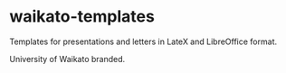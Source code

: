 waikato-templates
=================

Templates for presentations and letters in LateX and LibreOffice format.

University of Waikato branded.

